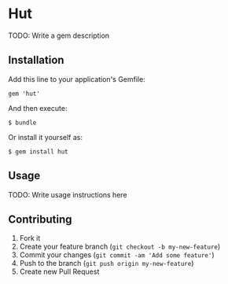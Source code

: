 # Hut

TODO: Write a gem description

## Installation

Add this line to your application's Gemfile:

    gem 'hut'

And then execute:

    $ bundle

Or install it yourself as:

    $ gem install hut

## Usage

TODO: Write usage instructions here

## Contributing

1. Fork it
2. Create your feature branch (`git checkout -b my-new-feature`)
3. Commit your changes (`git commit -am 'Add some feature'`)
4. Push to the branch (`git push origin my-new-feature`)
5. Create new Pull Request
